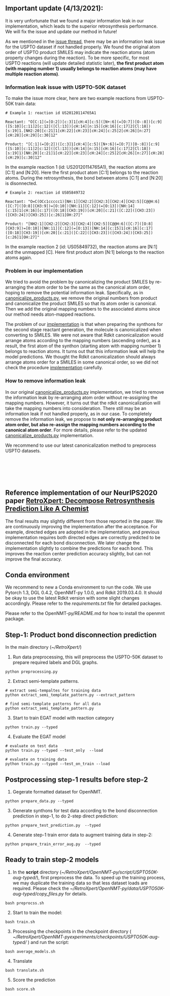 ## Important update (4/13/2021):

It is very unfortunate that we found a major information leak in our implementation, which leads to the superior retrosynthesis performance.
We will fix the issue and update our method in future!

As we mentioned in the [issue thread](https://github.com/uta-smile/RetroXpert/issues/10#issuecomment-803699582), there may be an information leak issue for the USPTO dataset if not handled properly. 
We found the original atom order of USPTO product SMILES may indicate the reaction atoms (atom property changes during the reaction). 
To be more specific, for most USPTO reactions (will update detailed statistic later), **the first product atom (with mapping number 1) usually belongs to reaction atoms (may have multiple reaction atoms)**. 

### Information leak issue with USPTO-50K dataset
To make the issue more clear, here are two example reactions from USPTO-50K train data:

```
# Example 1: reaction id US20120114765A1

Reactant: "O[C:1](=[O:2])[c:3]1[cH:4][c:5]([N+:6](=[O:7])[O-:8])[c:9]([S:10][c:11]2[c:12]([Cl:13])[cH:14][n:15][cH:16][c:17]2[Cl:18])[s:19]1.[NH2:20][c:21]1[cH:22][cH:23][cH:24][c:25]2[cH:26][n:27][cH:28][cH:29][c:30]12"
```

```
Product: "[C:1](=[O:2])([c:3]1[cH:4][c:5]([N+:6](=[O:7])[O-:8])[c:9]([S:10][c:11]2[c:12]([Cl:13])[cH:14][n:15][cH:16][c:17]2[Cl:18])[s:19]1)[NH:20][c:21]1[cH:22][cH:23][cH:24][c:25]2[cH:26][n:27][cH:28][cH:29][c:30]12"
```

In the example reaction 1 (id: US20120114765A1), the reaction atoms are [C:1] and [N:20].
Here the first product atom [C:1] belongs to the reaction atoms.
During the retrosynthesis, the bond between atoms [C:1] and [N:20] is disonnected.


```
# Example 2: reaction id US05849732

Reactant: "O=C(OCc1ccccc1)[NH:1][CH2:2][CH2:3][CH2:4][CH2:5][C@@H:6]([C:7]([O:8][CH3:9])=[O:10])[NH:11][C:12](=[O:13])[NH:14][c:15]1[cH:16][c:17]([O:18][CH3:19])[cH:20][c:21]([C:22]([CH3:23])([CH3:24])[CH3:25])[c:26]1[OH:27]"
```

```
Product: "[NH2:1][CH2:2][CH2:3][CH2:4][CH2:5][C@@H:6]([C:7]([O:8][CH3:9])=[O:10])[NH:11][C:12](=[O:13])[NH:14][c:15]1[cH:16][c:17]([O:18][CH3:19])[cH:20][c:21]([C:22]([CH3:23])([CH3:24])[CH3:25])[c:26]1[OH:27]"
```

In the example reaction 2 (id: US05849732), the reaction atoms are [N:1] and the unmapped [C]. Here first product atom [N:1] belongs to the reaction atoms again.



### Problem in our implementation

We tried to avoid the problem by canonicalizing the product SMILES by re-arranging the atom order to be the same as the canonical atom order, hoping to remove the potential information leak.
Specifically, as in [canonicalize_products.py](https://github.com/uta-smile/RetroXpert/blob/main/canonicalize_products.py#L20), we remove the original numbers from product and canonicalize the product SMILES so that its atom order is canonical.
Then we add the original mapping numbers to the associated atoms since our method needs aton-mapped reactions.

The problem of our [implementation](https://github.com/uta-smile/RetroXpert/blob/main/preprocessing.py#L173) is that when preparing the synthons for the second stage reactant generation, the molecule is canonicalized when converting to SMILES.
We were not aware that Rdkit canonicalization would arrange atoms according to the mapping numbers (ascending order), as a result, the first atom of the synthon (starting atom with mapping number 1) belongs to reaction atoms.
It turns out that this information leak will help the model predictions.
We thought the Rdkit canonicalization should always arrange atoms order for a SMILES in some canonical order, so we did not check the procedure [implementation](https://github.com/uta-smile/RetroXpert/blob/main/preprocessing.py#L173) carefully. 

### How to remove information leak

In our original [canonicalize_products.py](https://github.com/uta-smile/RetroXpert/blob/main/canonicalize_products.py#L20) implementation, we tried to remove the information leak by re-arranging atom order without re-assigning the mapping numbers.
However, it turns out that the rdkit canonicalization will take the mapping numbers into consideration. There still may be an information leak if not handled properly, as in our case.
To completely remove the information leak, we propose to **not only re-arranging product atom order, but also re-assign the mapping numbers according to the canonical atom order**.
For more details, please refer to the updated [canonicalize_products.py](https://github.com/uta-smile/RetroXpert/blob/canonical_product/canonicalize_products.py) implementation.

We recommend to use our latest canonicalization method to preprocess USPTO datasets.

<br/><br/> 
<br/><br/> 



## Reference implementation of our NeurIPS2020 paper [RetroXpert: Decompose Retrosynthesis Prediction Like A Chemist](https://arxiv.org/pdf/2011.02893.pdf) 


The final results may slightly different from those reported in the paper. We are continuously improving the implementation after the acceptance. 
For example, directed edges are adopted in the implementation, and previous implementation requires both directed edges are correctly predicted to be disconnected for each bond disconnection.
We later change the implementation slightly to combine the predictions for each bond. This improves the reaction center prediction accuracy slightly, but can not improve the final accuracy.

## Conda environment
We recommend to new a Conda environment to run the code. We use Pytorch 1.3, DGL 0.4.2, OpenNMT-py 1.0.0, and Rdkit 2019.03.4.0. It should be okay to use the latest Rdkit version with some slight changes accordingly. Please refer to the *requirements.txt* file for detailed packages.

Please refer to the OpenNMT-py/README.md for how to install the openmnt package. 

## Step-1: Product bond disconnection prediction

In the main directory (*~/RetroXpert/*)

1. Run data preprocessing, this will preprocess the USPTO-50K dataset to prepare required labels and DGL graphs.
```
python preprocessing.py
```
2. Extract semi-template patterns.
```
# extract semi-tempaltes for training data
python extract_semi_template_pattern.py --extract_pattern

# find semi-template patterns for all data
python extract_semi_template_pattern.py
```
3. Start to train EGAT model with reaction category
```
python train.py --typed
```

4. Evaluate the EGAT model
```
# evaluate on test data
python train.py --typed --test_only  --load

# evaluate on training data
python train.py --typed --test_on_train --load

```

## Postprocessing step-1 results before step-2 

1. Gegerate formatted dataset for OpenNMT.

```
python prepare_data.py --typed
```


3. Generate synthons for test data according to the bond disconnection prediction in step-1, to do 2-step direct prediction:
```
python prepare_test_prediction.py  --typed
```


4. Generate step-1 train error data to augment training data in step-2:
```
python prepare_train_error_aug.py  --typed
```


## Ready to train step-2 models


1. In the **script** directory (*~/RetroXpert/OpenNMT-py/script/USPTO50K-aug-typed/*), first preprocess the data.
   To speed up the training process, we may duplicate the training data so that less dataset loads are required.
   Please check the *~/RetroXpert/OpenNMT-py/data/USPTO50K-aug-typed/copy_files.py* for details.

```
bash preprocss.sh
```

2. Start to train the model:
```
bash train.sh
```

3. Processing the checkpoints in the checkpoint directory ( *~/RetroXpert/OpenNMT-pyexperiments/checkpoints/USPTO50K-aug-typed/* ) and run the script:
```
bash average_models.sh
```


4. Translate
```
bash translate.sh
```

5. Score the prediction
```
bash score.sh
```


